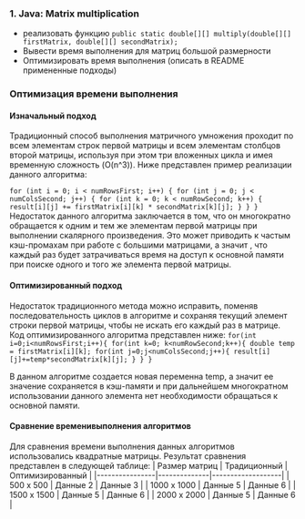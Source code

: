 ### 1. Java: Matrix multiplication

- реализовать функцию `public static double[][] multiply(double[][] firstMatrix, double[][] secondMatrix);`
- Вывести время выполнения для матриц большой размерности
- Оптимизировать время выполнения (описать в README примененные подходы)

###  Оптимизация времени выполнения 
#### Изначальный подход

Традиционный способ выполнения матричного умножения проходит по всем элементам строк первой матрицы и всем элементам столбцов второй матрицы, используя при этом три вложенных цикла и имея временную сложность \(O(n^3)\).
Ниже представлен пример реализации данного алгоритма:

`
for (int i = 0; i < numRowsFirst; i++) {
    for (int j = 0; j < numColsSecond; j++) {
        for (int k = 0; k < numRowSecond; k++) {
            result[i][j] += firstMatrix[i][k] * secondMatrix[k][j];
        }
    }
}
`
Недостаток данного алгоритма заключается в том, что он многократно обращается к одним и тем же элементам первой матрицы при выполнении скалярного произведения. Это может приводить к частым кэш-промахам при работе с большими матрицами, а значит , что каждый раз будет затрачиваться время на доступ к основной памяти при поиске одного и того же элемента первой матрицы.

#### Оптимизированный подход
 Недостаток традиционного метода можно исправить, поменяв последовательность циклов в алгоритме и сохраняя текущий элемент строки первой матрицы, чтобы не искать его каждый раз в матрице.
 Код оптимизированного алгоритма представлен ниже:
 ` for(int i=0;i<numRowsFirst;i++){
		    for(int k=0; k<numRowSecond;k++){
				double temp = firstMatrix[i][k];
			    for(int j=0;j<numColsSecond;j++){
					result[i][j]+=temp*secondMatrix[k][j];
				}
			}
		} `

В данном алгоритме создается новая переменна temp, а значит ее значение сохраняется в кэш-памяти и при дальнейшем многократном использовании данного элемента нет необходимости обращаться к основной памяти.

#### Сравнение временивыполнения алгоритмов
Для сравнения времени выполнения данных алгоритмов использовались квадратные матрицы. Результат сравнения представлен в следующей таблице:
|  Размер матриц | Традиционный |  Оптимизированный |
|----------------|--------------|-------------------|
| 500 x 500      | Данные 2     | Данные 3          |
| 1000 x 1000    | Данные 5     | Данные 6          |
| 1500 x 1500    | Данные 5     | Данные 6          |
| 2000 x 2000    | Данные 5     | Данные 6          |
